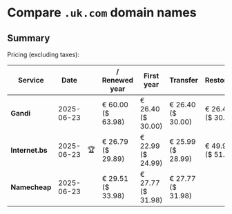 # Compare `.uk.com` domain names

## Summary

Pricing (excluding taxes):

| Service | Date |  | / Renewed year | First year | Transfer | Restoration |
|--|--|--|--|--|--|--|
| **Gandi** | 2025-06-23 |  | € 60.00<br>($ 63.98) | € 26.40<br>($ 30.00) | € 26.40<br>($ 30.00) | € 26.40<br>($ 30.00) |
| **Internet.bs** | 2025-06-23 | 🏆 | € 26.79<br>($ 29.89) | € 22.99<br>($ 24.99) | € 25.99<br>($ 28.99) | € 49.99<br>($ 51.35) |
| **Namecheap** | 2025-06-23 |  | € 29.51<br>($ 33.98) | € 27.77<br>($ 31.98) | € 27.77<br>($ 31.98) |  |
